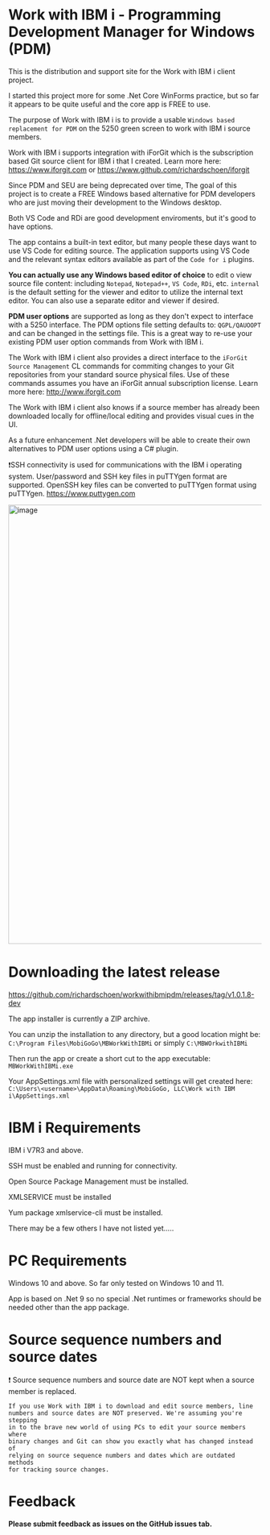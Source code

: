 # Work with IBM i - Programming Development Manager for Windows (PDM)
This is the distribution and support site for the Work with IBM i client project. 

I started this project more for some .Net Core WinForms practice, but so far it appears to be quite useful and the core app is FREE to use. 

The purpose of Work with IBM i is to provide a usable ```Windows based replacement for PDM``` on the 5250 green screen to work with IBM i source members. 

Work with IBM i supports integration with iForGit which is the subscription based Git source client for IBM i that I created. Learn more here: https://www.iforgit.com or https://www.github.com/richardschoen/iforgit

Since PDM and SEU are being deprecated over time, The goal of this project is to create a FREE Windows based alternative for PDM developers who are just moving their development to the Windows desktop.   

Both VS Code and RDi are good development enviroments, but it's good to have options. 

The app contains a built-in text editor, but many people these days want to use VS Code for editing source. The application supports using VS Code and the relevant syntax editors available as part of the ```Code for i``` plugins.

**You can actually use any Windows based editor of choice** to edit o view source file content: including ```Notepad```, ```Notepad++```, ```VS Code```, ```RDi```, etc. ```internal``` is the default setting for the viewer and editor to utilize the internal text editor. You can also use a separate editor and viewer if desired.  

**PDM user options** are supported as long as they don't expect to interface with a 5250 interface. The PDM options file setting defaults to: ```QGPL/QAUOOPT``` and can be changed in the settings file. This is a great way to re-use your existing PDM user option commands from Work with IBM i.

The Work with IBM i client also provides a direct interface to the ```iForGit Source Management``` CL commands for commiting changes to your Git repositories from your standard source physical files. Use of these commands assumes you have an iForGit annual subscription license. Learn more here: http://www.iforgit.com

The Work with IBM i client also knows if a source member has already been downloaded locally for offline/local editing and provides visual cues in the UI.

As a future enhancement .Net developers will be able to create their own alternatives to PDM user options using a C# plugin.

❗SSH connectivity is used for communications with the IBM i operating system. User/password and SSH key files in puTTYgen format are supported. OpenSSH key files can be converted to puTTYgen format using puTTYgen. https://www.puttygen.com    

<img width="872" alt="image" src="https://user-images.githubusercontent.com/9791508/188206784-4e06bbce-bdd4-430a-8553-ff5891dc5881.png">

# Downloading the latest release 
https://github.com/richardschoen/workwithibmipdm/releases/tag/v1.0.1.8-dev

The app installer is currently a ZIP archive.    

You can unzip the installation to any directory, but a good location might be: ```C:\Program Files\MobiGoGo\MBWorkWithIBMi``` or simply ```C:\MBWOrkwithIBMi```   

Then run the app or create a short cut to the app executable:
```MBWorkWithIBMi.exe```

Your AppSettings.xml file with personalized settings will get created here:
```C:\Users\<username>\AppData\Roaming\MobiGoGo, LLC\Work with IBM i\AppSettings.xml```

# IBM i Requirements
IBM i V7R3 and above.

SSH must be enabled and running for connectivity.

Open Source Package Management must be installed.

XMLSERVICE must be installed 

Yum package xmlservice-cli must be installed.

There may be a few others I have not listed yet.....

# PC Requirements
Windows 10 and above. So far only tested on Windows 10 and 11.

App is based on .Net 9 so no special .Net runtimes or frameworks should be needed other than the app package.

# Source sequence numbers and source dates
❗ Source sequence numbers and source date are NOT kept when a source member is replaced.
```
If you use Work with IBM i to download and edit source members, line 
numbers and source dates are NOT preserved. We're assuming you're stepping 
in to the brave new world of using PCs to edit your source members where
binary changes and Git can show you exactly what has changed instead of 
relying on source sequence numbers and dates which are outdated methods 
for tracking source changes.
```

# Feedback
**Please submit feedback as issues on the GitHub issues tab.** 
